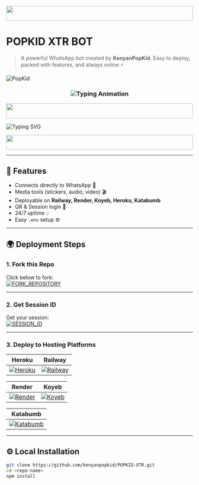 <p align="center">
  <img src="https://i.imgur.com/dBaSKWF.gif" height="40" width="100%">
</p>

# POPKID XTR BOT
> A powerful WhatsApp bot created by **KenyanPopKid**. Easy to deploy, packed with features, and always online ⚡

![PopKid](https://i.ibb.co/cSS7cxH2/popkid.jpg)

<h3 align="center">
  <img src="https://readme-typing-svg.herokuapp.com?font=Fira+Code&size=22&duration=3000&color=FFFFFF&background=000000&center=true&vCenter=true&width=650&lines=💎+POPKID+BOT+IS+READY;TO+RULE+ON+WHATSAPP+🔥" alt="Typing Animation">
</h3>

<p align="center">
  <img src="https://i.imgur.com/dBaSKWF.gif" height="40" width="100%">
</p>

![Typing SVG](https://readme-typing-svg.demolab.com?font=Black+Ops+One&size=90&pause=1000&color=ff0000&center=true&width=1000&height=200&lines=POPKID+BOT)

<p align="center">
  <img src="https://i.imgur.com/dBaSKWF.gif" height="40" width="100%">
</p>

---

## 🚀 Features
- Connects directly to WhatsApp 📱  
- Media tools (stickers, audio, video) 🎬  
- Deployable on **Railway, Render, Koyeb, Heroku, Katabumb**  
- QR & Session login 🔑  
- 24/7 uptime 💡  
- Easy `.env` setup ⚙️  

---

## 🌍 Deployment Steps  

### 1. Fork this Repo
Click below to fork:  
[![FORK_REPOSITORY](https://img.shields.io/badge/FORK_REPOSITORY-FF5500?style=for-the-badge&logo=github&logoColor=white&labelColor=000000)](https://github.com/kenyanpopkid/POPKID-XTR)

---

### 2. Get Session ID
Get your session:  
[![SESSION_ID](https://img.shields.io/badge/GET_SESSION_ID-FF7700?style=for-the-badge&logo=matrix&logoColor=white&labelColor=000000)](https://pokidxmdsessiongeneratot2.onrender.com)

---

### 3. Deploy to Hosting Platforms  

| Heroku | Railway |
|--------|---------|
| [![Heroku](https://img.shields.io/badge/Heroku-430098?style=for-the-badge&logo=heroku&logoColor=white&labelColor=000000&color=00ffff)](https://dashboard.heroku.com/new?template=https%3A%2F%2Fgithub.com%2Fkenyanpopkid%2FPOPKID-XTR) | [![Railway](https://img.shields.io/badge/Railway-FF8700?style=for-the-badge&logo=railway&logoColor=white&labelColor=000000)](https://railway.app/new/template?template=https://github.com/kenyanpopkid/POPKID-XTR) |

| Render | Koyeb |
|--------|-------|
| [![Render](https://img.shields.io/badge/Render-000000?style=for-the-badge&logo=render&logoColor=white&labelColor=000000&color=00ffaa)](https://render.com/deploy?repo=https://github.com/kenyanpopkid/POPKID-XTR) | [![Koyeb](https://img.shields.io/badge/Koyeb-FF009D?style=for-the-badge&logo=koyeb&logoColor=white&labelColor=000000)](https://app.koyeb.com/deploy?type=git&repository=https://github.com/kenyanpopkid/POPKID-XTR) |

| Katabumb |
|----------|
| [![Katabumb](https://img.shields.io/badge/KATABUMB-00ccff?style=for-the-badge&logo=github&logoColor=white&labelColor=000000)](https://katabump.com/deploy?template=https://github.com/kenyanpopkid-POPKID-XTR) |

---

## ⚙️ Local Installation
```bash
git clone https://github.com/kenyanpopkid/POPKID-XTR.git
cd <repo-name>
npm install
